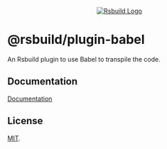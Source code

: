 <p align="center">
  <a href="https://rsbuild.dev" target="blank"><img src="https://assets.rspack.dev/rsbuild/rsbuild-banner.png" alt="Rsbuild Logo" /></a>
</p>

# @rsbuild/plugin-babel

An Rsbuild plugin to use Babel to transpile the code.

## Documentation

[Documentation](https://rsbuild.dev/plugins/list/plugin-babel)

## License

[MIT](https://github.com/web-infra-dev/rsbuild/blob/main/LICENSE).
